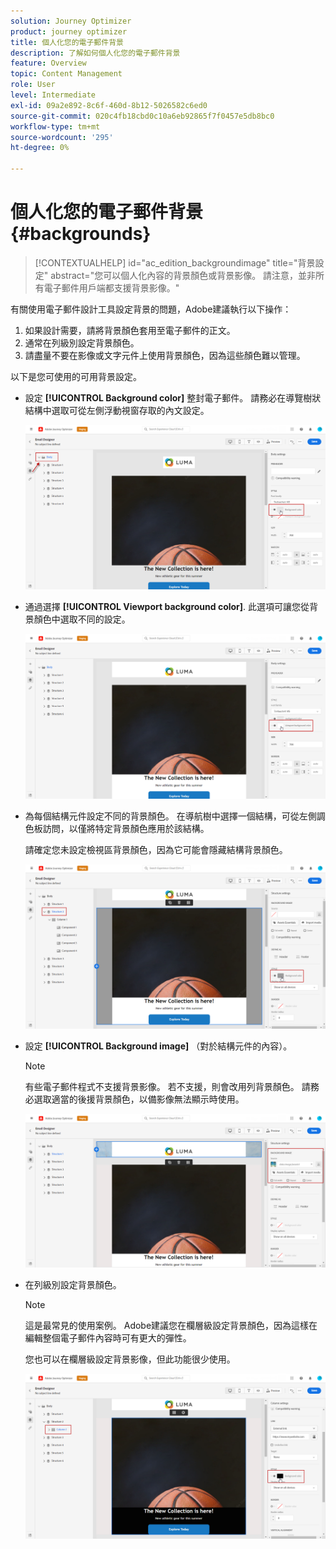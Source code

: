 ```yaml
---
solution: Journey Optimizer
product: journey optimizer
title: 個人化您的電子郵件背景
description: 了解如何個人化您的電子郵件背景
feature: Overview
topic: Content Management
role: User
level: Intermediate
exl-id: 09a2e892-8c6f-460d-8b12-5026582c6ed0
source-git-commit: 020c4fb18cbd0c10a6eb92865f7f0457e5db8bc0
workflow-type: tm+mt
source-wordcount: '295'
ht-degree: 0%

---
```


# 個人化您的電子郵件背景 {#backgrounds}

>[!CONTEXTUALHELP]
>id="ac_edition_backgroundimage"
>title="背景設定"
>abstract="您可以個人化內容的背景顏色或背景影像。 請注意，並非所有電子郵件用戶端都支援背景影像。"

有關使用電子郵件設計工具設定背景的問題，Adobe建議執行以下操作：

1. 如果設計需要，請將背景顏色套用至電子郵件的正文。
1. 通常在列級別設定背景顏色。
1. 請盡量不要在影像或文字元件上使用背景顏色，因為這些顏色難以管理。

以下是您可使用的可用背景設定。

* 設定 **[!UICONTROL Background color]** 整封電子郵件。 請務必在導覽樹狀結構中選取可從左側浮動視窗存取的內文設定。

   ![](assets/background_1.png)

* 通過選擇 **[!UICONTROL Viewport background color]**. 此選項可讓您從背景顏色中選取不同的設定。

   ![](assets/background_2.png)

* 為每個結構元件設定不同的背景顏色。 在導航樹中選擇一個結構，可從左側調色板訪問，以僅將特定背景顏色應用於該結構。

   請確定您未設定檢視區背景顏色，因為它可能會隱藏結構背景顏色。

   ![](assets/background_3.png)

* 設定 **[!UICONTROL Background image]** （對於結構元件的內容）。

   >[!NOTE]
   >
   >有些電子郵件程式不支援背景影像。 若不支援，則會改用列背景顏色。 請務必選取適當的後援背景顏色，以備影像無法顯示時使用。

   ![](assets/background_4.png)

* 在列級別設定背景顏色。

   >[!NOTE]
   >
   >這是最常見的使用案例。 Adobe建議您在欄層級設定背景顏色，因為這樣在編輯整個電子郵件內容時可有更大的彈性。

   您也可以在欄層級設定背景影像，但此功能很少使用。

   ![](assets/background_5.png)
